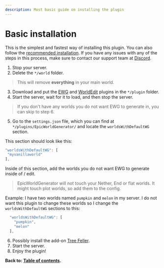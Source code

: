 ```yaml
---
description: Most basic guide on installing the plugin
---
```


# Basic installation

This is the simplest and fastest way of installing this plugin. You can also follow the [recommended installation](https://docs.dynamic-bytes.com/recommended-installation). If you have any issues with any of the steps in this process, make sure to contact our support team at [Discord](https://discord.gg/Jq3ecb3).

1. Stop your server.   
2. Delete the `*/world` folder.

> This will remove **everything** in your main world.

3. Download and put the [EWG](https://www.spigotmc.org/resources/epicworldgenerator-1-14-1-15-2-support-all-update-aquatic-features.8067/) and [WorldEdit](https://dev.bukkit.org/projects/worldedit) plugins in the `*/plugin` folder.  
4. Start the server, wait for it to load, and then stop the server.

> If you don\'t have any worlds you do not want EWG to generate in, you can skip to step 6.

5. Go to the `settings.json` file, which you can find at `*/plugins/EpicWorldGenerator/` and locate the `worldsWithDefaultWG` section. 

This section should look like this:

```javascript
"worldsWithDefaultWG": [
 "myvanillaworld"
],
```

Inside of this section, add the worlds you do not want EWG to generate inside of / edit.

> EpicWorldGenerator will not touch your Nether, End or flat worlds. It might touch plot worlds, so add them to the config.

Example: I have two worlds named `pumpkin` and `melon` in my server. I do not want this plugin to change these worlds so I change the `worldsWithDefaultWG` sections to this:

```javascript
  "worldsWithDefaultWG": [
    "pumpkin",
    "melon"
  ],
```

6. Possibly install the add-on [Tree Feller](https://www.spigotmc.org/resources/tree-feller-ewg-addon.20385/).  
7. Start the server.  
8. Enjoy the plugin!

**Back to:** [**Table of contents**](https://docs.dynamic-bytes.com/table-of-contents)**.**

